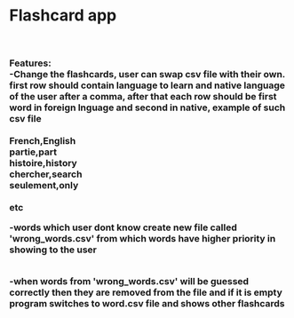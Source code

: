 <h1>Flashcard app</h1><br>
<h3>Features:<br>
-Change the flashcards, user can swap csv file with
their own. first row should contain language to
learn and native language of the user after a comma,
after that each row should be first word in foreign lnguage and second
in native, example of such csv file<br><br>
French,English<br>
partie,part<br>
histoire,history<br>
chercher,search<br>
seulement,only<br><br>
etc

-words which user dont know create new file called 
'wrong_words.csv' from which words have higher 
priority in showing to the user<br><br>

-when words from 'wrong_words.csv' will be guessed
correctly then they are removed from the file and
if it is empty program switches to word.csv file
and shows other flashcards<br><br>
</h3>
